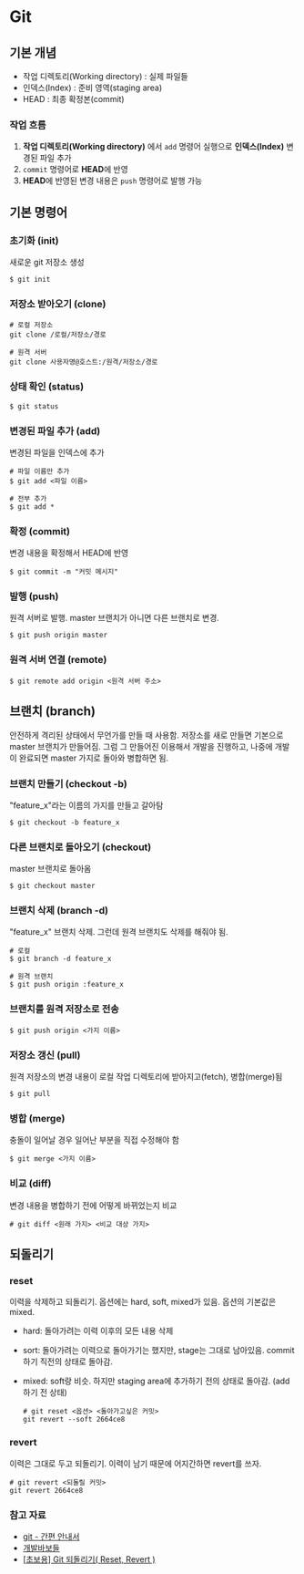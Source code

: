 # Git

## 기본 개념

* 작업 디렉토리\(Working directory\) : 실제 파일들
* 인덱스\(Index\) : 준비 영역\(staging area\)
* HEAD : 최종 확정본\(commit\)

### 작업 흐름

1. **작업 디렉토리\(Working directory\)** 에서 `add` 명령어 실행으로 **인덱스\(Index\)** 변경된 파일 추가
2. `commit` 명령어로 **HEAD**에 반영
3. **HEAD**에 반영된 변경 내용은 `push` 명령어로 발행 가능

## 기본 명령어

### 초기화 \(init\)

새로운 git 저장소 생성

```text
$ git init
```

### 저장소 받아오기 \(clone\)

```text
# 로컬 저장소
git clone /로컬/저장소/경로

# 원격 서버
git clone 사용자명@호스트:/원격/저장소/경로
```

### 상태 확인 \(status\)

```text
$ git status
```

### 변경된 파일 추가 \(add\)

변경된 파일을 인덱스에 추가

```text
# 파일 이름만 추가
$ git add <파일 이름>

# 전부 추가
$ git add *
```

### 확정 \(commit\)

변경 내용을 확정해서 HEAD에 반영

```text
$ git commit -m "커밋 메시지"
```

### 발행 \(push\)

원격 서버로 발행. master 브랜치가 아니면 다른 브랜치로 변경.

```text
$ git push origin master
```

### 원격 서버 연결 \(remote\)

```text
$ git remote add origin <원격 서버 주소>
```

## 브랜치 \(branch\)

안전하게 격리된 상태에서 무언가를 만들 때 사용함. 저장소를 새로 만들면 기본으로 master 브랜치가 만들어짐. 그럼 그 만들어진 이용해서 개발을 진행하고, 나중에 개발이 완료되면 master 가지로 돌아와 병합하면 됨.

### 브랜치 만들기 \(checkout -b\)

"feature\_x"라는 이름의 가지를 만들고 갈아탐

```text
$ git checkout -b feature_x
```

### 다른 브랜치로 돌아오기 \(checkout\)

master 브랜치로 돌아옴

```text
$ git checkout master
```

### 브랜치 삭제 \(branch -d\)

"feature\_x" 브랜치 삭제. 그런데 원격 브랜치도 삭제를 해줘야 됨.

```text
# 로컬
$ git branch -d feature_x

# 원격 브랜치
$ git push origin :feature_x
```

### 브랜치를 원격 저장소로 전송

```text
$ git push origin <가지 이름>
```

### 저장소 갱신 \(pull\)

원격 저장소의 변경 내용이 로컬 작업 디렉토리에 받아지고\(fetch\), 병합\(merge\)됨

```text
$ git pull
```

### 병합 \(merge\)

충돌이 일어날 경우 일어난 부분을 직접 수정해야 함

```text
$ git merge <가지 이름>
```

### 비교 \(diff\)

변경 내용을 병합하기 전에 어떻게 바뀌었는지 비교

```text
# git diff <원래 가지> <비교 대상 가지>
```

## 되돌리기

### reset

이력을 삭제하고 되돌리기. 옵션에는 hard, soft, mixed가 있음. 옵션의 기본값은 mixed.

* hard: 돌아가려는 이력 이후의 모든 내용 삭제
* sort: 돌아가려는 이력으로 돌아가기는 했지만, stage는 그대로 남아있음. commit 하기 직전의 상태로 돌아감.
* mixed: soft랑 비슷. 하지만 staging area에 추가하기 전의 상태로 돌아감. \(add 하기 전 상태\)

  ```text
  # git reset <옵션> <돌아가고싶은 커밋>
  git revert --soft 2664ce8
  ```

### revert

이력은 그대로 두고 되돌리기. 이력이 남기 때문에 어지간하면 revert를 쓰자.

```text
# git revert <되돌릴 커밋> 
git revert 2664ce8
```

### 참고 자료

* [git - 간편 안내서](https://rogerdudler.github.io/git-guide/index.ko.html)
* [개발바보들](http://www.devpools.kr/2017/01/31/%EA%B0%9C%EB%B0%9C%EB%B0%94%EB%B3%B4%EB%93%A4-1%ED%99%94-git-back-to-the-future/)
* [\[초보용\] Git 되돌리기\( Reset, Revert \)](https://medium.com/nonamedeveloper/%EC%B4%88%EB%B3%B4%EC%9A%A9-git-%EB%90%98%EB%8F%8C%EB%A6%AC%EA%B8%B0-reset-revert-d572b4cb0bd5)

